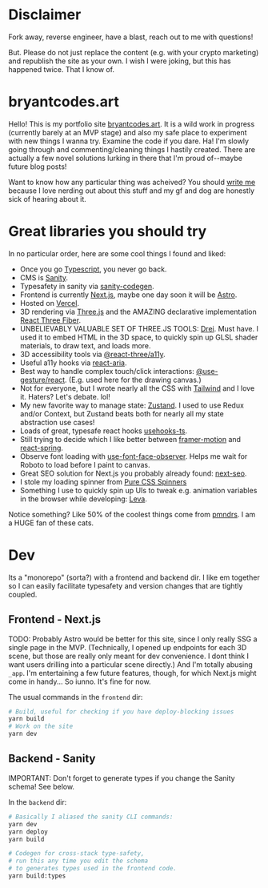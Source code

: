 # Disclaimer
Fork away, reverse engineer, have a blast, reach out to me with questions! 

But. Please do not just replace the content (e.g. with your crypto marketing) and republish the site as your own.  I wish I were joking, but this has happened twice. That I know of.

# bryantcodes.art

Hello! This is my portfolio site [bryantcodes.art](https://bryantcodes.art). It is a wild work in progress (currently barely at an MVP stage) and also my safe place to experiment with new things I wanna try. Examine the code if you dare. Ha! I'm slowly going through and commenting/cleaning things I hastily created. There are actually a few novel solutions lurking in there that I'm proud of--maybe future blog posts!

Want to know how any particular thing was acheived? You should [write me](mailto:hello@bryantcodes.art) because I love nerding out about this stuff and my gf and dog are honestly sick of hearing about it.

# Great libraries you should try

In no particular order, here are some cool things I found and liked:

- Once you go [Typescript](https://www.typescriptlang.org/), you never go back.
- CMS is [Sanity](https://www.sanity.io/).
- Typesafety in sanity via [sanity-codegen](https://github.com/ricokahler/sanity-codegen).
- Frontend is currently [Next.js](https://nextjs.org/), maybe one day soon it will be [Astro](https://astro.build/).
- Hosted on [Vercel](https://vercel.com/).
- 3D rendering via [Three.js](https://threejs.org/) and the AMAZING declarative implementation [React Three Fiber](https://github.com/pmndrs/react-three-fiber).
- UNBELIEVABLY VALUABLE SET OF THREE.JS TOOLS: [Drei](https://github.com/pmndrs/drei). Must have. I used it to embed HTML in the 3D space, to quickly spin up GLSL shader materials, to draw text, and loads more.
- 3D accessibility tools via [@react-three/a11y](https://github.com/pmndrs/react-three-a11y).
- Useful a11y hooks via [react-aria](https://react-spectrum.adobe.com/react-aria/).
- Best way to handle complex touch/click interactions: [@use-gesture/react](https://www.npmjs.com/package/@use-gesture/react). (E.g. used here for the drawing canvas.)
- Not for everyone, but I wrote nearly all the CSS with [Tailwind](https://tailwindcss.com/) and I love it. Haters? Let's debate. lol!
- My new favorite way to manage state: [Zustand](https://github.com/pmndrs/zustand). I used to use Redux and/or Context, but Zustand beats both for nearly all my state abstraction use cases!
- Loads of great, typesafe react hooks [usehooks-ts](https://usehooks-ts.com/).
- Still trying to decide which I like better between [framer-motion](https://www.framer.com/motion/) and [react-spring](https://react-spring.dev/).
- Observe font loading with [use-font-face-observer](https://www.npmjs.com/package/use-font-face-observer). Helps me wait for Roboto to load before I paint to canvas.
- Great SEO solution for Next.js you probably already found: [next-seo](https://github.com/garmeeh/next-seo).
- I stole my loading spinner from [Pure CSS Spinners](https://loading.io/css/)
- Something I use to quickly spin up UIs to tweak e.g. animation variables in the browser while developing: [Leva](https://github.com/pmndrs/leva).

Notice something? Like 50% of the coolest things come from [pmndrs](https://github.com/pmndrs/). I am a HUGE fan of these cats.

# Dev

Its a "monorepo" (sorta?) with a frontend and backend dir. I like em together so I can easily facilitate typesafety and version changes that are tightly coupled.

## Frontend - Next.js

TODO: Probably Astro would be better for this site, since I only really SSG a single page in the MVP. (Technically, I opened up endpoints for each 3D scene, but those are really only meant for dev convenience. I dont think I want users drilling into a particular scene directly.) And I'm totally abusing `_app`. I'm entertaining a few future features, though, for which Next.js might come in handy... So iunno. It's fine for now.

The usual commands in the `frontend` dir:

```bash
# Build, useful for checking if you have deploy-blocking issues
yarn build
# Work on the site
yarn dev
```

## Backend - Sanity

IMPORTANT: Don't forget to generate types if you change the Sanity schema! See below.

In the `backend` dir:

```bash
# Basically I aliased the sanity CLI commands:
yarn dev
yarn deploy
yarn build

# Codegen for cross-stack type-safety,
# run this any time you edit the schema
# to generates types used in the frontend code.
yarn build:types
```
